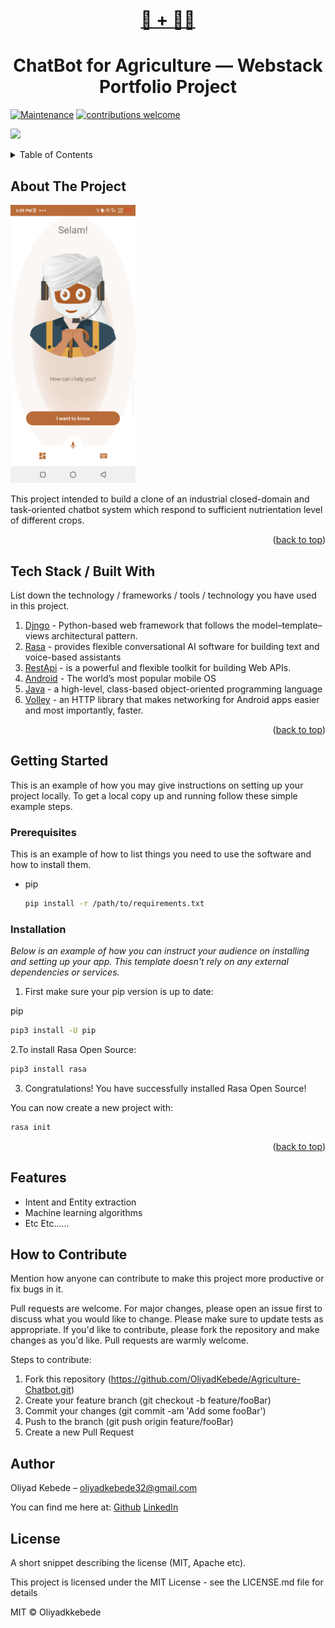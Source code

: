 

<!-- PROJECT LOGO -->
<br />
<div align="center">
  <a href="https://github.com/othneildrew/Best-README-Template">
    <h1>🤖 + 👨‍🌾</h1>
  </a>

  <h1 align="center">ChatBot for Agriculture ― Webstack Portfolio Project</h1>

  
</div>

[![Maintenance](https://img.shields.io/badge/Maintained%3F-yes-green.svg)](https://GitHub.com/Naereen/StrapDown.js/graphs/commit-activity)
[![contributions welcome](https://img.shields.io/badge/contributions-welcome-brightgreen.svg?style=flat)](https://github.com/dwyl/esta/issues)


![](https://assets.website-files.com/60afa6a88bd1bb7755dea817/60afa6a88bd1bbe5fcdea9e3_Chatbot-for-agriculture_-Chatfuel.png)



<!-- TABLE OF CONTENTS -->
<details>
  <summary>Table of Contents</summary>
  <ol>
    <li>
      <a href="#about-the-project">About The Project</a>
      <ul>
        <li><a href="#built-with">Built With</a></li>
      </ul>
    </li>
    <li>
      <a href="#getting-started">Getting Started</a>
      <ul>
        <li><a href="#prerequisites">Prerequisites</a></li>
        <li><a href="#installation">Installation</a></li>
      </ul>
    </li>
    <li><a href="#usage">Usage</a></li>
    <li><a href="#roadmap">Roadmap</a></li>
    <li><a href="#contributing">Contributing</a></li>
    <li><a href="#license">License</a></li>
    <li><a href="#contact">Contact</a></li>
    <li><a href="#acknowledgments">Acknowledgments</a></li>
  </ol>
</details>



<!-- ABOUT THE PROJECT -->
## About The Project
<img  src="home_screen.png" width="200">



This project intended to build a clone of an industrial closed-domain and task-oriented chatbot system which respond to sufficient nutrientation level of different crops.

<p align="right">(<a href="#readme-top">back to top</a>)</p>





<!-- CONTRIBUTING -->
## Tech Stack / Built With
List down the technology / frameworks / tools / technology you have used in this project.
1. [Djngo](https://docs.djangoproject.com/en/4.1/) - Python-based web framework that follows the model–template–views architectural pattern.
2. [Rasa](https://rasa.com/) -  provides flexible conversational AI software for building text and voice-based assistants
3. [RestApi](https://www.django-rest-framework.org/) - is a powerful and flexible toolkit for building Web APIs.
4. [Android](https://www.android.com/) - The world’s most popular mobile OS
5. [Java](https://www.java.com/) - a high-level, class-based object-oriented programming language
6. [Volley](https://google.github.io/volley/) - an HTTP library that makes networking for Android apps easier and most importantly, faster.


<p align="right">(<a href="#readme-top">back to top</a>)</p>



<!-- GETTING STARTED -->
## Getting Started

This is an example of how you may give instructions on setting up your project locally.
To get a local copy up and running follow these simple example steps.

### Prerequisites

This is an example of how to list things you need to use the software and how to install them.
* pip
  ```sh
  pip install -r /path/to/requirements.txt
  ```

### Installation

_Below is an example of how you can instruct your audience on installing and setting up your app. This template doesn't rely on any external dependencies or services._

1. First make sure your pip version is up to date:
 
pip
  ```sh
  pip3 install -U pip
  ```
2.To install Rasa Open Source:
   ```sh
   pip3 install rasa
   ```
3. Congratulations! You have successfully installed Rasa Open Source!

You can now create a new project with:
   ```sh
   rasa init
   ```


<p align="right">(<a href="#readme-top">back to top</a>)</p>


## Features

* Intent and Entity extraction
* Machine learning algorithms 
* Etc Etc......



## How to Contribute
Mention how anyone can contribute to make this project more productive or fix bugs in it.  

Pull requests are welcome. For major changes, please open an issue first to discuss what you would like to change. Please make sure to update tests as appropriate. If you'd like to contribute, please fork the repository and make changes as you'd like. Pull requests are warmly welcome.

Steps to contribute:
1. Fork this repository (https://github.com/OliyadKebede/Agriculture-Chatbot.git)
2. Create your feature branch (git checkout -b feature/fooBar)
3. Commit your changes (git commit -am 'Add some fooBar')
4. Push to the branch (git push origin feature/fooBar)
5. Create a new Pull Request


## Author

 
Oliyad Kebede – oliyadkebede32@gmail.com
 
 You can find me here at:
[Github](https://github.com/OliyadKebede)
[LinkedIn](https://www.linkedin.com/in/oliyad-k-b3a844208/)


<!-- LICENSE -->
## License
A short snippet describing the license (MIT, Apache etc).

This project is licensed under the MIT License - see the LICENSE.md file for details

MIT © Oliyadkkebede




